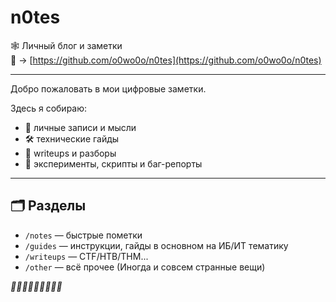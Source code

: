 # n0tes

🕸️ Личный блог и заметки  
🔗 → [https://github.com/o0wo0o/n0tes](https://github.com/o0wo0o/n0tes)

---

Добро пожаловать в мои цифровые заметки.

Здесь я собираю:

- 📓 личные записи и мысли
- 🛠️ технические гайды
- 📜 writeups и разборы
- 🧪 эксперименты, скрипты и баг-репорты

---

## 🗂 Разделы

- `/notes` — быстрые пометки
- `/guides` — инструкции, гайды в основном на ИБ/ИТ тематику
- `/writeups` — CTF/HTB/THM...
- `/other` — всё прочее (Иногда и совсем странные вещи)


_👹👹👹👹👹👹👹👹👹_
